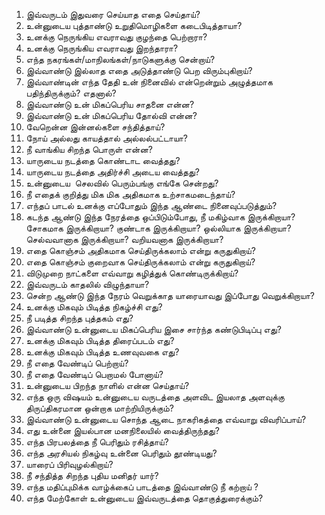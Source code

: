 1. இவ்வருடம் இதுவரை செய்யாத எதை செய்தாய்?
2. உன்னுடைய புத்தாண்டு உறுதிமொழிகளை கடைபிடித்தாயா?
3. உனக்கு நெருங்கிய எவராவது குழந்தை பெற்றாரா?
4. உனக்கு நெருங்கிய எவராவது இறந்தாரா?
5. எந்த நகரங்கள்/மாநிலங்கள்/நாடுகளுக்கு சென்றாய்?
6. இவ்வாண்டு இல்லாத எதை அடுத்தாண்டு பெற விரும்புகிறாய்?
7. இவ்வாண்டின் எந்த தேதி உன் நினைவில் என்றென்றும் அழுத்தமாக பதிந்திருக்கும்? எதனால்?
8. இவ்வாண்டு உன் மிகப்பெரிய சாதனை என்ன?
9. இவ்வாண்டு உன் மிகப்பெரிய தோல்வி என்ன?
10. வேறென்ன இன்னல்களை சந்தித்தாய்?
11. நோய் அல்லது காயத்தால் அல்லல்பட்டாயா?
12. நீ வாங்கிய சிறந்த பொருள் என்ன?
13. யாருடைய நடத்தை கொண்டாட வைத்தது?
14. யாருடைய நடத்தை அதிர்ச்சி அடைய வைத்தது?
15. உன்னுடைய  செலவில் பெரும்பங்கு எங்கே சென்றது?
16. நீ எதைக் குறித்து மிக மிக அதிகமாக உற்சாகமடைந்தாய்?
17. எந்தப் பாடல் உனக்கு எப்போதும் இந்த ஆண்டை நினைவுப்படுத்தும்?
18. கடந்த ஆண்டு இந்த நேரத்தை ஒப்பிடும்போது, நீ மகிழ்வாக இருக்கிறாயா? சோகமாக இருக்கிறாயா? குண்டாக இருக்கிறாயா? ஒல்லியாக இருக்கிறாயா? செல்வவானாக இருக்கிறாயா? வறியவனாக இருக்கிறாயா?
19. எதை கொஞ்சம் அதிகமாக செய்திருக்கலாம் என்று கருதுகிறாய்?
20. எதை கொஞ்சம் குறைவாக செய்திருக்கலாம் என்று கருதுகிறாய்?
21. விடுமுறை நாட்களை எவ்வாறு கழித்துக் கொண்டிருக்கிறாய்?
22. இவ்வருடம் காதலில் விழுந்தாயா?
23. சென்ற ஆண்டு இந்த நேரம் வெறுக்காத யாரையாவது இப்போது வெறுக்கிறாயா?
24. உனக்கு மிகவும் பிடித்த நிகழ்ச்சி எது? 
25. நீ படித்த சிறந்த புத்தகம் எது?
26. இவ்வாண்டு உன்னுடைய மிகப்பெரிய இசை சார்ந்த கண்டுபிடிப்பு எது?
27. உனக்கு மிகவும் பிடித்த திரைப்படம் எது?
28. உனக்கு மிகவும் பிடித்த உணவுவகை எது?
29. நீ எதை வேண்டிப் பெற்றாய்?
30. நீ எதை வேண்டிப் பெறாமல் போனாய்?
31. உன்னுடைய பிறந்த நாளில் என்ன செய்தாய்?
32. எந்த ஒரு விஷயம் உன்னுடைய வருடத்தை அளவிட இயலாத அளவுக்கு திருப்திகரமான ஒன்றாக மாற்றியிருக்கும்?
33. இவ்வாண்டு உன்னுடைய சொந்த ஆடை நாகரிகத்தை எவ்வாறு விவரிப்பாய்?
34. எது உன்னை இயல்பான மனநிலையில் வைத்திருந்தது?
35. எந்த பிரபலத்தை நீ பெரிதும் ரசித்தாய்?
36. எந்த அரசியல் நிகழ்வு உன்னை பெரிதும் தூண்டியது?
37. யாரைப் பிரிவுழல்கிறாய்?
38. நீ சந்தித்த சிறந்த புதிய மனிதர் யார்?
39. எந்த மதிப்புமிக்க வாழ்க்கைப் பாடத்தை இவ்வாண்டு நீ கற்றாய் ?
40. எந்த மேற்கோள் உன்னுடைய இவ்வருடத்தை தொகுத்துரைக்கும்?